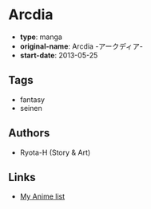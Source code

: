 # Arcdia

-   **type**: manga
-   **original-name**: Arcdia -アークディア-
-   **start-date**: 2013-05-25

## Tags

-   fantasy
-   seinen

## Authors

-   Ryota-H (Story & Art)

## Links

-   [My Anime list](https://myanimelist.net/manga/56497/Arcdia)
